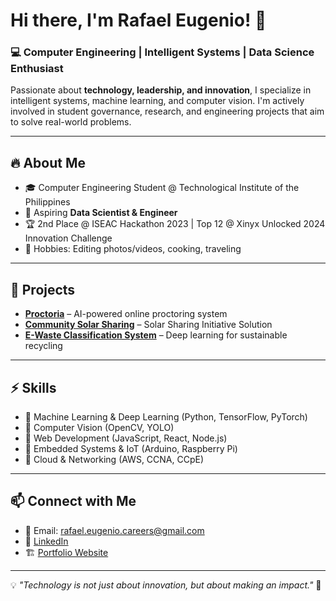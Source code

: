 # Hi there, I'm Rafael Eugenio! 👋

### 💻 Computer Engineering | Intelligent Systems | Data Science Enthusiast

Passionate about **technology, leadership, and innovation**, I specialize in intelligent systems, machine learning, and computer vision. I'm actively involved in student governance, research, and engineering projects that aim to solve real-world problems.

---

## 🔥 About Me
- 🎓 Computer Engineering Student @ Technological Institute of the Philippines
- 🚀 Aspiring **Data Scientist & Engineer**
- 🏆 2nd Place @ ISEAC Hackathon 2023 | Top 12 @ Xinyx Unlocked 2024 Innovation Challenge
- 🎨 Hobbies: Editing photos/videos, cooking, traveling

---

## 📂 Projects
- **[Proctoria](#)** – AI-powered online proctoring system
- **[Community Solar Sharing](#)** – Solar Sharing Initiative Solution
- **[E-Waste Classification System](#)** – Deep learning for sustainable recycling

---

## ⚡ Skills
- 🔹 Machine Learning & Deep Learning (Python, TensorFlow, PyTorch)
- 🔹 Computer Vision (OpenCV, YOLO)
- 🔹 Web Development (JavaScript, React, Node.js)
- 🔹 Embedded Systems & IoT (Arduino, Raspberry Pi)
- 🔹 Cloud & Networking (AWS, CCNA, CCpE)

---

## 📫 Connect with Me
- 📧 Email: rafael.eugenio.careers@gmail.com
- 💼 [LinkedIn](https://linkedin.com/in/rafael-eugenio)
- 🏗️ [Portfolio Website](https://bit.ly/rafaeleugenio)

---

💡 *"Technology is not just about innovation, but about making an impact."* 🚀
